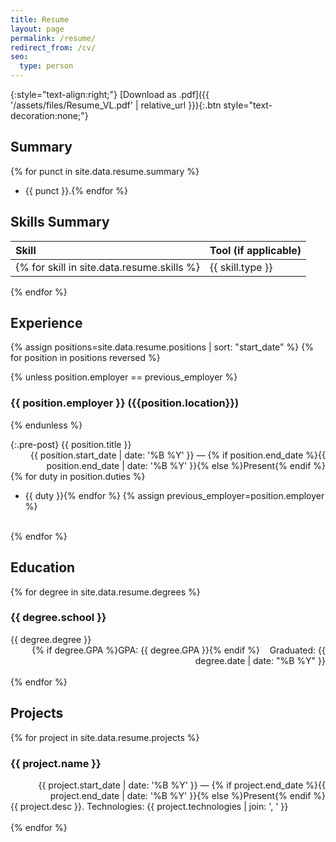 ```yaml
---
title: Resume
layout: page
permalink: /resume/
redirect_from: /cv/
seo:
  type: person
---
```


{:style="text-align:right;"}
[Download as .pdf]({{ '/assets/files/Resume_VL.pdf' | relative_url  }}){:.btn style="text-decoration:none;"}

## Summary

{% for punct in site.data.resume.summary %}
- {{ punct }}.{% endfor %}

## Skills Summary

| Skill        | Tool (if applicable) |
|:-------------|:---------------------|
{% for skill in site.data.resume.skills %}| {{ skill.type }} | {% for tool in skill.tools %}{{ tool }}{% unless forloop.last %}, {% endunless %}{% endfor %} |  
{% endfor %}

## Experience

{% assign positions=site.data.resume.positions | sort: "start_date" %}
{% for position in positions reversed %}

{% unless position.employer == previous_employer %}

### {{ position.employer }} ({{position.location}})

{% endunless %}

{:.pre-post}
{{ position.title }}
<time datetime="{{ position.start_date | date_to_xmlschema }}" style="display:block;text-align:right;">
  {{ position.start_date | date: '%B %Y' }} &mdash; {% if position.end_date %}{{ position.end_date | date: '%B %Y' }}{% else %}Present{% endif %}
</time>
{% for duty in position.duties %}
- {{ duty }}{% endfor %}
{% assign previous_employer=position.employer %}
<br />
{% endfor %}

## Education

{% for degree in site.data.resume.degrees %}

### {{ degree.school }}

{{ degree.degree }}
<time datetime="{{ degree.date | date_to_xmlschema }}" style="display:block;text-align:right;">{% if degree.GPA %}GPA: {{ degree.GPA }}{% endif %}&nbsp;&nbsp;&nbsp;&nbsp;Graduated: {{ degree.date | date: "%B %Y" }}</time>
<br />
{% endfor %}

## Projects

{% for project in site.data.resume.projects %}

### {{ project.name }}

<time datetime="{{ project.start_date | date_to_xmlschema }}" style="display:block;text-align:right;">
  {{ project.start_date | date: '%B %Y' }} &mdash; {% if project.end_date %}{{ project.end_date | date: '%B %Y' }}{% else %}Present{% endif %}
</time>  
{{ project.desc }}.  
<span class="pre-post">Technologies:</span> {{ project.technologies | join: ', ' }}<br />
<br />
{% endfor %}